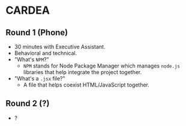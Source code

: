 # CARDEA

## Round 1 (Phone)

- 30 minutes with Executive Assistant.
- Behavioral and technical.
- "What's `NPM`?"
  - `NPM` stands for Node Package Manager which manages `node.js` libraries that help integrate the project together.
- "What's a `.jsx` file?"
  - A file that helps coexist HTML/JavaScript together.

## Round 2 (?)

- ?
